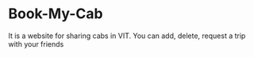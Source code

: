 # Book-My-Cab

It is a website for sharing cabs in VIT. You can add, delete, request a trip with your friends
